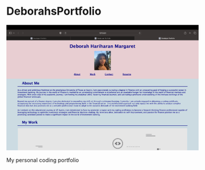# DeborahsPortfolio
![Alt text](<Screenshot 2023-09-28 at 11.55.24 PM.png>)


My personal coding portfolio 

